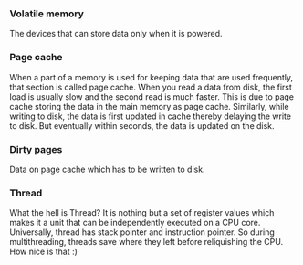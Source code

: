 
### Volatile memory
The devices that can store data only when it is powered. 



### Page cache

When a part of a memory is used for keeping data that are used frequently, that section is called page cache. When you read a data from disk, the first load is usually slow and the second read is much faster. This is due to page cache storing the data in the main memory as page cache. Similarly, while writing to disk, the data is first updated in cache thereby delaying the write to disk. But eventually within seconds, the data is updated on the disk.



### Dirty pages

Data on page cache which has to be written to disk. 


### Thread
What the hell is Thread? It is nothing but a set of register values which makes it a unit that can be independently executed on a CPU core. Universally, thread has stack pointer and instruction pointer. So during multithreading, threads save where they left before reliquishing the CPU. How nice is that :) 
